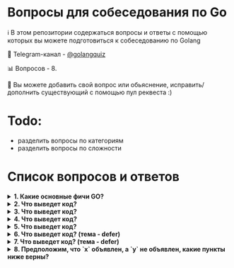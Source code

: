 
# Вопросы для собеседования по Go

:information_source: В этом репозитории содержаться вопросы и ответы с помощью которых вы можете подготовиться к собеседованию по Golang

:iphone: Telegram-канал - [@golangquiz](https://t.me/golangquiz)

:bar_chart: Вопросов - 8.

:pencil: Вы можете добавить свой вопрос или обьяснение, исправить/дополнить существующий с помощью пул реквеста :)

# Todo:
- разделить вопросы по категориям
- разделить вопросы по сложности

# Список вопросов и ответов

<details>
<summary><b>1. Какие основные фичи GO?</b></summary><br>

* Сильная статическая типизация - тип переменных не может быть изменен с течением времени, и они должны быть определены во время компиляции
* Быстрое время компиляции
* Встроенная конкурентность
* Встроеный сборщик мусора
* Компилируется в один бинарник - все, что вам нужно для запуска приложения. Очень полезно для управления версиями во время выполнения.

</details>

<details>
<summary><b>2. Что выведет код?</b></summary><br>

```golang
package main
 
import (
	"fmt"
	"sync"
	"time"
)
 
func main() {
	var wg sync.WaitGroup
	
	wg.Add(1)
	go func() {
		time.Sleep(time.Second * 2)
		fmt.Println("1")
		wg.Done()
	}()

	go func() {
		fmt.Println("2")
	}()

	wg.Wait()
	fmt.Println("3")
}
````

<details>
<summary><b>Ответ</b></summary><br>
всегда 2 1 3
</details>

</details>

<details>
<summary><b>3. Что выведет код?</b></summary><br>

```golang
package main

import (
	"context"
	"fmt"
	"time"
)

func main() {
	timeout := 3 * time.Second
	ctx, cancel := context.WithTimeout(context.Background(), timeout)
	defer cancel()

	select {
	case <-time.After(1 * time.Second):
		fmt.Println("waited for 1 sec")
	case <-time.After(2 * time.Second):
		fmt.Println("waited for 2 sec")
	case <-time.After(3 * time.Second):
		fmt.Println("waited for 3 sec")
	case <-ctx.Done():
		fmt.Println(ctx.Err())
	}
}
```

<details>
<summary><b>Ответ</b></summary><br>
waited for 1 sec
</details>

</details>

<details>
<summary><b>4. Что выведет код?</b></summary><br>

```golang
package main

import (
	"container/heap"
	"fmt"
)

type IntHeap []int

func (h IntHeap) Len() int           { return len(h) }
func (h IntHeap) Less(i, j int) bool { return h[i] < h[j] }
func (h IntHeap) Swap(i, j int)      { h[i], h[j] = h[j], h[i] }

func (h *IntHeap) Push(x interface{}) {
	*h = append(*h, x.(int))
}

func (h *IntHeap) Pop() interface{} {
	old := *h
	n := len(old)
	x := old[n-1]
	*h = old[0 : n-1]
	return x
}

func main() {
	h := &IntHeap{2, 1, 5}
	heap.Init(h)
	fmt.Printf("first: %d\n", (*h)[0])
}
```

<details>
<summary><b>Ответ</b></summary><br>
first: 1
</details>

</details>

<details>
<summary><b>5. Что выведет код?</b></summary><br>

```golang
package main

import (
	"fmt"
)

func mod(a []int) {
	// Как и почему изменится вывод если раскомментировать строку ниже?
	// a = append(a, 125)
	
	for i := range a {
		a[i] = 5
	}
	
	fmt.Println(a)
}

func main() {
	sl := []int{1, 2, 3, 4}
	mod(sl)
	fmt.Println(sl)
}
```

<details>
<summary><b>Ответ</b></summary><br>
[5 5 5 5]<br>
[5 5 5 5]<br>
если раскомментировать `a = append(a, 125)`<br>
[5 5 5 5 5]<br>
[1 2 3 4]
</details>

</details>

<details>
<summary><b>6. Что выведет код? (тема - defer)</b></summary><br>

```golang
package main

import (
	"fmt"
)

func main() {
	i := 0
	defer fmt.Println(i)
	i++
	return
}
```

<details>
<summary><b>Ответ</b></summary><br>
0
</details>

</details>

<details>
<summary><b>7. Что выведет код? (тема - defer)</b></summary><br>

```golang
package main

import (
	"fmt"
)

func main() {
	for i := 0; i < 5; i++ {
		defer func(i *int) {
			fmt.Printf("%v ", *i)
		}(&i)
	}

}
```

<details>
<summary><b>Ответ</b></summary><br>
5 5 5 5 5
</details>

</details>

<details>
<summary><b>8. Предположим, что `x` объявлен, а `y` не объявлен, какие пункты ниже верны?</b></summary><br>

```golang
x, _ := f()
x, _ = f()
x, y := f()
x, y = f()
```

<details>
<summary><b>Ответ</b></summary><br>
x, _ = f()<br>
x, y := f()
</details>

</details>

